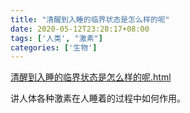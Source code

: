 ```yaml
---
title: "清醒到入睡的临界状态是怎么样的呢"
date: 2020-05-12T23:28:17+08:00
tags: ['人类', "激素"]
categories: ['生物']
---
```


[清醒到入睡的临界状态是怎么样的呢.html](/science/清醒到入睡的临界状态是怎么样的呢.html)

讲人体各种激素在人睡着的过程中如何作用。
